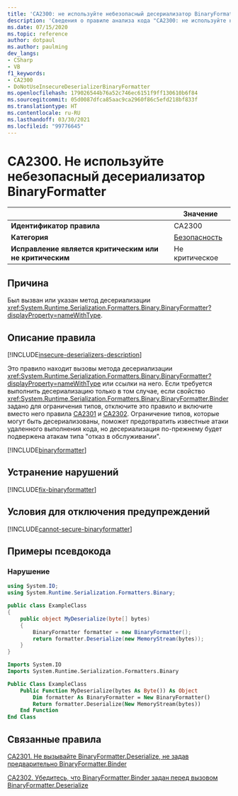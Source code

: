 ```yaml
---
title: 'CA2300: не используйте небезопасный десериализатор BinaryFormatter (анализ кода)'
description: 'Сведения о правиле анализа кода "CA2300: не используйте небезопасный десериализатор BinaryFormatter"'
ms.date: 07/15/2020
ms.topic: reference
author: dotpaul
ms.author: paulming
dev_langs:
- CSharp
- VB
f1_keywords:
- CA2300
- DoNotUseInsecureDeserializerBinaryFormatter
ms.openlocfilehash: 179026544b76a52c746ec6151f9ff130610b6f84
ms.sourcegitcommit: 05d0087dfca85aac9ca2960f86c5efd218bf833f
ms.translationtype: HT
ms.contentlocale: ru-RU
ms.lasthandoff: 03/30/2021
ms.locfileid: "99776645"
---
```

# <a name="ca2300-do-not-use-insecure-deserializer-binaryformatter"></a>CA2300. Не используйте небезопасный десериализатор BinaryFormatter

| | Значение |
|-|-|
| **Идентификатор правила** |CA2300|
| **Категория** |[Безопасность](security-warnings.md)|
| **Исправление является критическим или не критическим** |Не критическое|

## <a name="cause"></a>Причина

Был вызван или указан метод десериализации <xref:System.Runtime.Serialization.Formatters.Binary.BinaryFormatter?displayProperty=nameWithType>.

## <a name="rule-description"></a>Описание правила

[!INCLUDE[insecure-deserializers-description](~/includes/code-analysis/insecure-deserializers-description.md)]

Это правило находит вызовы метода десериализации <xref:System.Runtime.Serialization.Formatters.Binary.BinaryFormatter?displayProperty=nameWithType> или ссылки на него. Если требуется выполнить десериализацию только в том случае, если свойство <xref:System.Runtime.Serialization.Formatters.Binary.BinaryFormatter.Binder> задано для ограничения типов, отключите это правило и включите вместо него правила [CA2301](ca2301.md) и [CA2302](ca2302.md). Ограничение типов, которые могут быть десериализованы, поможет предотвратить известные атаки удаленного выполнения кода, но десериализация по-прежнему будет подвержена атакам типа "отказ в обслуживании".

[!INCLUDE[binaryformatter](~/includes/code-analysis/binaryformatter.md)]

## <a name="how-to-fix-violations"></a>Устранение нарушений

[!INCLUDE[fix-binaryformatter](~/includes/code-analysis/fix-binaryformatter-serializationbinder.md)]

## <a name="when-to-suppress-warnings"></a>Условия для отключения предупреждений

[!INCLUDE[cannot-secure-binaryformatter](~/includes/code-analysis/cannot-secure-binaryformatter.md)]

## <a name="pseudo-code-examples"></a>Примеры псевдокода

### <a name="violation"></a>Нарушение

```csharp
using System.IO;
using System.Runtime.Serialization.Formatters.Binary;

public class ExampleClass
{
    public object MyDeserialize(byte[] bytes)
    {
        BinaryFormatter formatter = new BinaryFormatter();
        return formatter.Deserialize(new MemoryStream(bytes));
    }
}
```

```vb
Imports System.IO
Imports System.Runtime.Serialization.Formatters.Binary

Public Class ExampleClass
    Public Function MyDeserialize(bytes As Byte()) As Object
        Dim formatter As BinaryFormatter = New BinaryFormatter()
        Return formatter.Deserialize(New MemoryStream(bytes))
    End Function
End Class
```

## <a name="related-rules"></a>Связанные правила

[CA2301. Не вызывайте BinaryFormatter.Deserialize, не задав предварительно BinaryFormatter.Binder](ca2301.md)

[CA2302. Убедитесь, что BinaryFormatter.Binder задан перед вызовом BinaryFormatter.Deserialize](ca2302.md)
